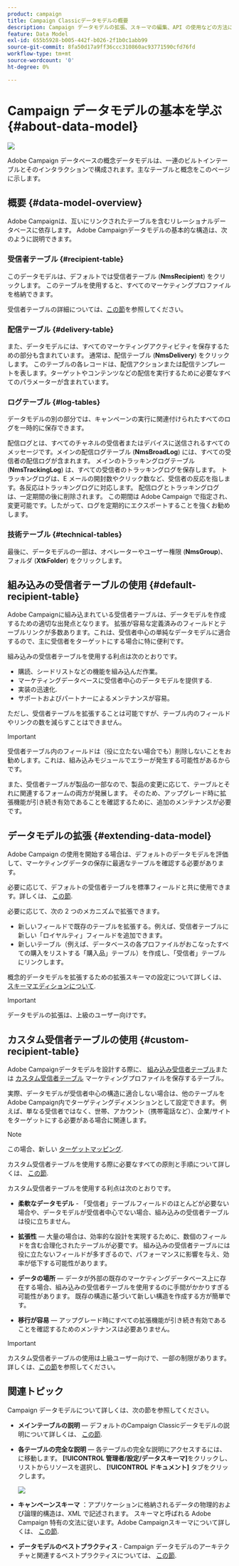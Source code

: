 ```yaml
---
product: campaign
title: Campaign Classicデータモデルの概要
description: Campaign データモデルの拡張、スキーマの編集、API の使用などの方法について学ぶ
feature: Data Model
exl-id: 655b5928-b005-442f-b026-2f1b0c1abb99
source-git-commit: 8fa50d17a9ff36ccc310860ac93771590cfd76fd
workflow-type: tm+mt
source-wordcount: '0'
ht-degree: 0%

---
```


# Campaign データモデルの基本を学ぶ{#about-data-model}

![](../../assets/v7-only.svg)

Adobe Campaign データベースの概念データモデルは、一連のビルトインテーブルとそのインタラクションで構成されます。主なテーブルと概念をこのページに示します。

## 概要 {#data-model-overview}

Adobe Campaignは、互いにリンクされたテーブルを含むリレーショナルデータベースに依存します。 Adobe Campaignデータモデルの基本的な構造は、次のように説明できます。

### 受信者テーブル {#recipient-table}

このデータモデルは、デフォルトでは受信者テーブル (**NmsRecipient**) をクリックします。 このテーブルを使用すると、すべてのマーケティングプロファイルを格納できます。

 受信者テーブルの詳細については、[この節](#default-recipient-table)を参照してください。

### 配信テーブル {#delivery-table}

また、データモデルには、すべてのマーケティングアクティビティを保存するための部分も含まれています。 通常は、配信テーブル (**NmsDelivery**) をクリックします。 このテーブルの各レコードは、配信アクションまたは配信テンプレートを表します。ターゲットやコンテンツなどの配信を実行するために必要なすべてのパラメーターが含まれています。

### ログテーブル {#log-tables}

データモデルの別の部分では、キャンペーンの実行に関連付けられたすべてのログを一時的に保存できます。

配信ログとは、すべてのチャネルの受信者またはデバイスに送信されるすべてのメッセージです。メインの配信ログテーブル (**NmsBroadLog**) には、すべての受信者の配信ログが含まれます。
メインのトラッキングログテーブル (**NmsTrackingLog**) は、すべての受信者のトラッキングログを保存します。 トラッキングログは、E メールの開封数やクリック数など、受信者の反応を指します。各反応はトラッキングログに対応します。
配信ログとトラッキングログは、一定期間の後に削除されます。 この期間は Adobe Campaign で指定され、変更可能です。したがって、ログを定期的にエクスポートすることを強くお勧めします。

### 技術テーブル {#technical-tables}

最後に、データモデルの一部は、オペレーターやユーザー権限 (**NmsGroup**)、フォルダ (**XtkFolder**) をクリックします。

## 組み込みの受信者テーブルの使用 {#default-recipient-table}

Adobe Campaignに組み込まれている受信者テーブルは、データモデルを作成するための適切な出発点となります。 拡張が容易な定義済みのフィールドとテーブルリンクが多数あります。これは、受信者中心の単純なデータモデルに適合するので、主に受信者をターゲットにする場合に特に便利です。

組み込みの受信者テーブルを使用する利点は次のとおりです。

* 購読、シードリストなどの機能を組み込んだ作業。
* マーケティングデータベースに受信者中心のデータモデルを提供する.
* 実装の迅速化.
* サポートおよびパートナーによるメンテナンスが容易。

ただし、受信者テーブルを拡張することは可能ですが、テーブル内のフィールドやリンクの数を減らすことはできません。

>[!IMPORTANT]
>
>受信者テーブル内のフィールドは（役に立たない場合でも）削除しないことをお勧めします。これは、組み込みモジュールでエラーが発生する可能性があるからです。

また、受信者テーブルが製品の一部なので、製品の変更に応じて、テーブルとそれに関連するフォームの両方が発展します。 そのため、アップグレード時に拡張機能が引き続き有効であることを確認するために、追加のメンテナンスが必要です。

## データモデルの拡張 {#extending-data-model}

Adobe Campaign の使用を開始する場合は、デフォルトのデータモデルを評価して、マーケティングデータの保存に最適なテーブルを確認する必要があります。

必要に応じて、デフォルトの受信者テーブルを標準フィールドと共に使用できます。詳しくは、 [この節](#default-recipient-table).

必要に応じて、次の 2 つのメカニズムで拡張できます。

* 新しいフィールドで既存のテーブルを拡張する。例えば、受信者テーブルに新しい「ロイヤルティ」フィールドを追加できます。
* 新しいテーブル（例えば、データベースの各プロファイルがおこなったすべての購入をリストする「購入品」テーブル）を作成し、「受信者」テーブルにリンクします。

概念的データモデルを拡張するための拡張スキーマの設定について詳しくは、 [スキーマエディションについて](../../configuration/using/about-schema-edition.md).

>[!IMPORTANT]
>
>データモデルの拡張は、上級のユーザー向けです。

## カスタム受信者テーブルの使用 {#custom-recipient-table}

Adobe Campaignデータモデルを設計する際に、 [組み込み受信者テーブル](#default-recipient-table)または [カスタム受信者テーブル](../../configuration/using/about-custom-recipient-table.md) マーケティングプロファイルを保存するテーブル。

実際、データモデルが受信者中心の構造に適合しない場合は、他のテーブルをAdobe Campaign内でターゲティングディメンションとして設定できます。 例えば、単なる受信者ではなく、世帯、アカウント（携帯電話など）、企業/サイトをターゲットにする必要がある場合に関連します。

>[!NOTE]
>
>この場合、新しい [ターゲットマッピング](../../configuration/using/target-mapping.md).

カスタム受信者テーブルを使用する際に必要なすべての原則と手順について詳しくは、 [この節](../../configuration/using/about-custom-recipient-table.md).

カスタム受信者テーブルを使用する利点は次のとおりです。

* **柔軟なデータモデル** - 「受信者」テーブルフィールドのほとんどが必要ない場合や、データモデルが受信者中心でない場合、組み込みの受信者テーブルは役に立ちません。

* **拡張性**  — 大量の場合は、効率的な設計を実現するために、数個のフィールドを含む合理化されたテーブルが必要です。 組み込みの受信者テーブルには役に立たないフィールドが多すぎるので、パフォーマンスに影響を与え、効率が低下する可能性があります。

* **データの場所**  — データが外部の既存のマーケティングデータベース上に存在する場合、組み込みの受信者テーブルを使用するのに手間がかかりすぎる可能性があります。 既存の構造に基づいて新しい構造を作成する方が簡単です。

* **移行が容易**  — アップグレード時にすべての拡張機能が引き続き有効であることを確認するためのメンテナンスは必要ありません。

>[!IMPORTANT]
>
>カスタム受信者テーブルの使用は上級ユーザー向けで、一部の制限があります。 詳しくは、[この節](../../configuration/using/about-custom-recipient-table.md)を参照してください。

## 関連トピック

Campaign データモデルについて詳しくは、次の節を参照してください。

* **メインテーブルの説明**  — デフォルトのCampaign Classicデータモデルの説明について詳しくは、 [この節](../../configuration/using/data-model-description.md).

* **各テーブルの完全な説明**  — 各テーブルの完全な説明にアクセスするには、に移動します。 **[!UICONTROL 管理者/設定/データスキーマ]**&#x200B;をクリックし、リストからリソースを選択し、 **[!UICONTROL ドキュメント]** タブをクリックします。

   ![](assets/data-model_documentation-tab.png)


* **キャンペーンスキーマ** ：アプリケーションに格納されるデータの物理的および論理的構造は、XML で記述されます。 スキーマと呼ばれる Adobe Campaign 特有の文法に従います。Adobe Campaignスキーマについて詳しくは、 [この節](../../configuration/using/about-schema-reference.md).

* **データモデルのベストプラクティス** - Campaign データモデルのアーキテクチャと関連するベストプラクティスについては、 [この節](../../configuration/using/data-model-best-practices.md#data-model-architecture).
